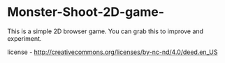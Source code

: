 Monster-Shoot-2D-game-
======================

This is a simple 2D browser game. You can grab this to improve and experiment.

license - http://creativecommons.org/licenses/by-nc-nd/4.0/deed.en_US
